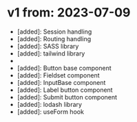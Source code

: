 # v1 from: 2023-07-09

- [added]: Session handling
- [added]: Routing handling
- [added]: SASS library
- [added]: tailwind library
- [init]: styles
- [added]: Button base component
- [added]: Fieldset component
- [added]: InputBase component
- [added]: Label button component
- [added]: Submit button component
- [added]: lodash library
- [added]: useForm hook

